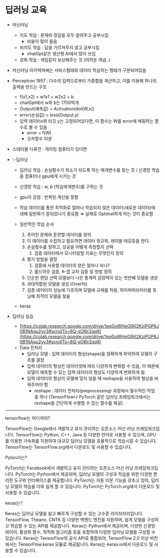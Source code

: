 # 딥러닝 교육


- 머신러닝
    - 지도 학습 : 문제와 정답을 모두 알려주고 공부시킴
        - 비용이 많이 들음
    - 비지도 학습 : 답을 가르쳐주지 않고 공부시킴
        - chatGpt같은 생산형 AI에서 많이 쓰임
    - 강화 학습 : 게임같이 보상해주는 것 (어려운 개념..)
- 머신러닝 아키텍쳐에는 서비스형태와 데이터 학습하는 형태가 구분되어있음

- Perceptron 1957 : 다수의 입력으로부터 가중합을 계산하고, 이를 이용해 하나의 출력을 만드는 구조
    - f(x1,x2)  = w1x1 + w2x2 + b
    - chatGpt에서 w와 b는 1700억개
    - Output(예측값) = Activation(dot(W,x))
    - error(손실값) = loss(Output,y)
    - 입력 데이터x와 타깃 y는 고정되어있다면, 이 함수는 W를  error에 매핑하는 함수로 볼 수 있음
        - error = f(W)
        - 오차함수 미분

- 스테이블 디퓨전 : 게이밍 컴퓨터가 있다면

- ✨딥러닝
    - 딥러닝 학습 : 손실함수가 최소가 되도록 하는 매개변수를 찾는 것 / 신경망 학습을 컴퓨터나 gpu에게 시키는 것
    - 신경망 학습 : w, b (학습매개변수)를 구하는 것
    - gpu의 강점 : 반복된 계산을 잘함
    - 학습 데이터를 통한 최적화로 얼마나 학습되지 않은 데이터(새로운 데이터)에 대해 일반화가 잘되었나가 중요함 ⇒ 실제로 Optimal하게 하는 것이 중요함
    
    - 일반적인 학습 순서
        1. 주어진 문제와 훈련할 데이터를 정의
        2. 이 데이터를 수집하고 필요하면 데이터 정규화, 레이블 태깅등을 한다.
        3. 손실함수를 정하고, 성공을 어떻게 측정할지 선택 
            1.  검증 데이터에서 모니터링할 지표는 무엇인지 정의
        4. 평가 방법을 결정
            1. 검증에 사용할 데이터의 양은 얼마나 되나?
            2. 홀드아웃 검증, K-겹 교차 검증 등 방법 정의
        5. 단순한 랜덤 선택 모델보다 나은 통계적 검정력이 있는 첫번째 모델을 생성
        6. 과대적합된 모델을 생성 (Overfit)
        7. 검증 데이터의 성능에 기초하여 모델에 규제를 적용, 하이퍼파라미터를 튜닝해 최적의 모델을 찾음
    - keras
    
- 딥러닝 실습
    - [https://colab.research.google.com/drive/1eqGoWHeGI9jI2KziPGP6J0B1NAqu2yv3#scrollTo=8Q-sO8Ir2qq9](https://colab.research.google.com/drive/1eqGoWHeGI9jI2KziPGP6J0B1NAqu2yv3#scrollTo=8Q-sO8Ir2qq9)
    - Data 전처리
        - 딥러닝 모델 : 입력 데이터의 형상(shape)을 정확하게 파악하여 모델의 구조를 결정
        - 입력 데이터의 형상은 데이터셋에 따라 다양하게 변화할 수 있음, 이 때문에 모델이 예측할 수 있는 입력 데이터의 형상도 다양하게 변화하게 됨
        - 입력 데이터의 형상이 모델에 맞지 않을 때 reshape을 사용하여 형상을 바꿔주어야 함
            - reshape : 데이터 전처리(preprocessing) 과정에서 필수적인 작업 중 하나 (TensorFlow나 PyTorch 같은 딥러닝 프레임워크에서는 reshape을 간단하게 수행할 수 있는 함수를 제공)

---

tensorflow는 어디꺼야?

TensorFlow는 Google에서 개발하고 유지 관리하는 오픈소스 머신 러닝 프레임워크입니다. TensorFlow는 Python, C++, Java 등 다양한 언어로 사용할 수 있으며, GPU를 이용한 가속화를 지원하여 대규모 딥러닝 모델을 효율적으로 학습시킬 수 있습니다. TensorFlow는 TensorFlow.org에서 다운로드 및 사용할 수 있습니다.


Pytorch는?

PyTorch는 Facebook에서 개발하고 유지 관리하는 오픈소스 머신 러닝 프레임워크입니다. PyTorch는 Python에서 제공되며, 딥러닝 모델의 구성과 학습을 위한 다양한 편리한 도구와 인터페이스를 제공합니다. PyTorch는 자동 미분 기능을 갖추고 있어, 딥러닝 모델의 학습을 더욱 쉽게 할 수 있습니다. PyTorch는 PyTorch.org에서 다운로드 및 사용할 수 있습니다.


keras는?

Keras는 딥러닝 모델을 쉽고 빠르게 구성할 수 있는 고수준 라이브러리입니다. TensorFlow, Theano, CNTK 등 다양한 백엔드 엔진을 지원하며, 쉽게 모델을 구성하고 학습할 수 있는 API를 제공합니다. Keras는 Python에서 제공되며, 다양한 신경망 레이어, 활성화 함수, 최적화 알고리즘 등을 포함하여 다양한 딥러닝 모델을 구성할 수 있습니다. Keras는 TensorFlow의 공식 API로 통합되어, TensorFlow 2.0 이상 버전에서는 TensorFlow.keras 모듈로 제공됩니다. Keras는 keras.io에서 다운로드 및 사용할 수 있습니다.
